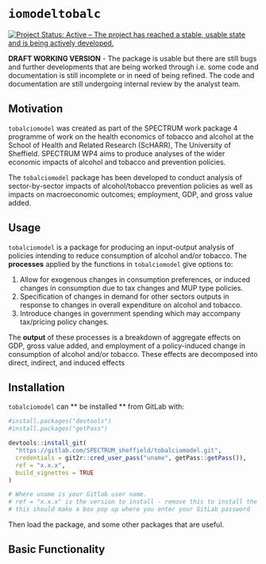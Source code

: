 
<!-- README.md is generated from README.Rmd. Please edit that file -->

# `iomodeltobalc`

[![Project Status: Active – The project has reached a stable, usable
state and is being actively
developed.](https://www.repostatus.org/badges/latest/active.svg)](https://www.repostatus.org/#active)

**DRAFT WORKING VERSION** - The package is usable but there are still
bugs and further developments that are being worked through i.e. some
code and documentation is still incomplete or in need of being refined.
The code and documentation are still undergoing internal review by the
analyst team.

## Motivation

`tobalciomodel` was created as part of the SPECTRUM work package 4
programme of work on the health economics of tobacco and alcohol at the
School of Health and Related Research (ScHARR), The University of
Sheffield. SPECTRUM WP4 aims to produce analyses of the wider economic
impacts of alcohol and tobacco and prevention policies.

The `tobalciomodel` package has been developed to conduct analysis of
sector-by-sector impacts of alcohol/tobacco prevention policies as well
as impacts on macroeconomic outcomes; employment, GDP, and gross value
added.

## Usage

`tobalciomodel` is a package for producing an input-output analysis of
policies intending to reduce consumption of alcohol and/or tobacco. The
**processes** applied by the functions in `tobalciomodel` give options
to:

1.  Allow for exogenous changes in consumption preferences, or induced
    changes in consumption due to tax changes and MUP type policies.  
2.  Specification of changes in demand for other sectors outputs in
    response to changes in overall expenditure on alcohol and tobacco.  
3.  Introduce changes in government spending which may accompany
    tax/pricing policy changes.

The **output** of these processes is a breakdown of aggregate effects on
GDP, gross value added, and employment of a policy-induced change in
consumption of alcohol and/or tobacco. These effects are decomposed into
direct, indirect, and induced effects

## Installation

`tobalciomodel` can \*\* be installed \*\* from GitLab with:

``` r
#install.packages("devtools")
#install.packages("getPass")

devtools::install_git(
  "https://gitlab.com/SPECTRUM_sheffield/tobalciomodel.git", 
  credentials = git2r::cred_user_pass("uname", getPass::getPass()),
  ref = "x.x.x",
  build_vignettes = TRUE
)

# Where uname is your Gitlab user name.
# ref = "x.x.x" is the version to install - remove this to install the latest version
# this should make a box pop up where you enter your GitLab password
```

Then load the package, and some other packages that are useful.

## Basic Functionality
